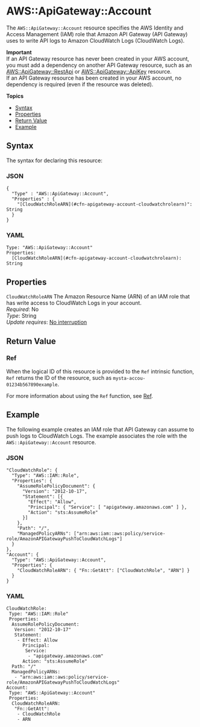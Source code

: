 # AWS::ApiGateway::Account<a name="aws-resource-apigateway-account"></a>

The `AWS::ApiGateway::Account` resource specifies the AWS Identity and Access Management \(IAM\) role that Amazon API Gateway \(API Gateway\) uses to write API logs to Amazon CloudWatch Logs \(CloudWatch Logs\)\.

**Important**  
If an API Gateway resource has never been created in your AWS account, you must add a dependency on another API Gateway resource, such as an [AWS::ApiGateway::RestApi](aws-resource-apigateway-restapi.md) or [AWS::ApiGateway::ApiKey](aws-resource-apigateway-apikey.md) resource\.  
If an API Gateway resource has been created in your AWS account, no dependency is required \(even if the resource was deleted\)\.

**Topics**
+ [Syntax](#aws-resource-apigateway-account-syntax)
+ [Properties](#aws-resource-apigateway-account-properties)
+ [Return Value](#aws-resource-apigateway-account-returnvalues)
+ [Example](#aws-resource-apigateway-account-examples)

## Syntax<a name="aws-resource-apigateway-account-syntax"></a>

The syntax for declaring this resource:

### JSON<a name="aws-resource-apigateway-account-syntax.json"></a>

```
{
  "Type" : "AWS::ApiGateway::Account",
  "Properties" : {
    "[CloudWatchRoleARN](#cfn-apigateway-account-cloudwatchrolearn)": String
  }
}
```

### YAML<a name="aws-resource-apigateway-account-syntax.yaml"></a>

```
Type: "AWS::ApiGateway::Account"
Properties: 
  [CloudWatchRoleARN](#cfn-apigateway-account-cloudwatchrolearn): String
```

## Properties<a name="aws-resource-apigateway-account-properties"></a>

`CloudWatchRoleARN`  <a name="cfn-apigateway-account-cloudwatchrolearn"></a>
The Amazon Resource Name \(ARN\) of an IAM role that has write access to CloudWatch Logs in your account\.  
*Required*: No  
*Type*: String  
*Update requires*: [No interruption](using-cfn-updating-stacks-update-behaviors.md#update-no-interrupt)

## Return Value<a name="aws-resource-apigateway-account-returnvalues"></a>

### Ref<a name="w3ab2c21c10c13c13b2"></a>

When the logical ID of this resource is provided to the `Ref` intrinsic function, `Ref` returns the ID of the resource, such as `mysta-accou-01234b567890example`\.

For more information about using the `Ref` function, see [Ref](intrinsic-function-reference-ref.md)\.

## Example<a name="aws-resource-apigateway-account-examples"></a>

The following example creates an IAM role that API Gateway can assume to push logs to CloudWatch Logs\. The example associates the role with the `AWS::ApiGateway::Account` resource\.

### JSON<a name="aws-resource-apigateway-account-examples.json"></a>

```
"CloudWatchRole": {
  "Type": "AWS::IAM::Role",
  "Properties": {
    "AssumeRolePolicyDocument": {
      "Version": "2012-10-17",
      "Statement": [{
        "Effect": "Allow",
        "Principal": { "Service": [ "apigateway.amazonaws.com" ] },
        "Action": "sts:AssumeRole"
      }]
    },
    "Path": "/",
    "ManagedPolicyARNs": ["arn:aws:iam::aws:policy/service-role/AmazonAPIGatewayPushToCloudWatchLogs"]
  }
},
"Account": {
  "Type": "AWS::ApiGateway::Account",
  "Properties": {
    "CloudWatchRoleARN": { "Fn::GetAtt": ["CloudWatchRole", "ARN"] }
  }
}
```

### YAML<a name="aws-resource-apigateway-account-examples.yaml"></a>

```
CloudWatchRole: 
 Type: "AWS::IAM::Role"
 Properties: 
  AssumeRolePolicyDocument: 
   Version: "2012-10-17"
   Statement: 
    - Effect: Allow
      Principal: 
       Service: 
        - "apigateway.amazonaws.com"
      Action: "sts:AssumeRole"
  Path: "/"
  ManagedPolicyARNs: 
   - "arn:aws:iam::aws:policy/service-role/AmazonAPIGatewayPushToCloudWatchLogs"
Account: 
 Type: "AWS::ApiGateway::Account"
 Properties: 
  CloudWatchRoleARN: 
   "Fn::GetAtt": 
    - CloudWatchRole
    - ARN
```